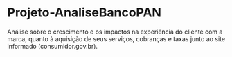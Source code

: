 # Projeto-AnaliseBancoPAN
Análise sobre o crescimento e os impactos na experiência do cliente com a marca, quanto à aquisição de seus serviços, cobranças e taxas junto ao site informado (consumidor.gov.br).

